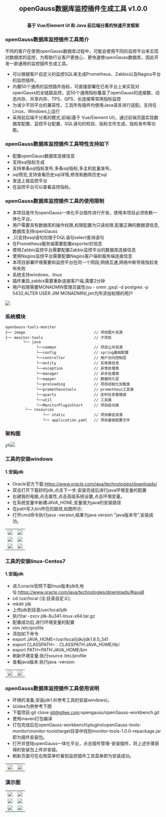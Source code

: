 <h2 align="center" style="margin: 30px 0 30px; font-weight: bold;">openGauss数据库监控插件生成工具 v1.0.0</h2>
<h4 align="center">基于 Vue/Element UI 和 Java 前后端分离的快速开发框架</h4>

### openGauss数据库监控插件工具简介

不同的客户在使用openGauss数据库过程中，可能会使用不同的监控平台来实现对数据库的监控，为帮助行业客户更放心、更快速使openGauss数据库，因此开发一款通用的监控插件生成工具。

* 可以根据客户自定义的监控SQL来生成Prometheus、Zabbix以及Nagios平台的监控插件。
* 内置50个通用的监控插件指标，可直接部署在已有平台上来实现对openGauss的全链路监控，这50个通用指标覆盖了openGauss的连接数、动态内存、共享内存、TPS、QPS、长连接等常用指标监控
* 为减少不同平台的兼容性，工具所有插件均使用Java语言进行适配。支持在Linux、Windows上运行
* 采用前后端不分离的模式,前端(基于 Vue/Element UI)，通过前端页面实现数据库配置、监控平台配置、SQL语句的校验、指标文件生成、指标发布等功能。

### openGauss数据库监控插件工具特性支持如下

* 配置openGauss数据库连接信息
* 支持sql指标生成
* 支持单条sql指标发布,多条sql指标,多主机批量发布。
* sql预览,支持查看历史sql详情,修改和删除历史sql
* 发送上报监控平台
* 在监控平台可以查看监控指标。

### openGauss数据库监控插件工具的使用限制
* 本项目是作为openGauss一体化平台插件进行开发，使用本项目必须依赖一体化平台。
* 用户需要具有数据库的操作权限,权限配置为只读权限,配置正确的数据源信息,数据库支持openGauss
* ,只支持ssql语句仅限于DQL语句select查询语句
* 在Prometheus服务端需要配置exporter的信息
* 使用Zabbix监控平台需要配置Zabbix监控平台的数据库连接信息
* 使用Nagios监控平台需要配置Nagios客户端和服务端连接信息
* 本项目部署环境需要和监控平台在同一个网段,网络互通,网络中断导致指标发布失败
* 系统支持windows、linux
* 插件重启,zabbix需要重新连接客户端,需要2分钟
* 用户权限需要MONADMIN管理员属性(su - omm ;gsql -d postgres -p 5432;ALTER USER JIM MONADMIN),jim为所添加权限的用户

<img src="./image/xianzhi.png"/>

### 系统模块

~~~
openGauss-tools-monitor
├── image                               // 项目图片资源    
├── monitor-tools                       // 子项目         
        └── java
              └──common                 // 项目公共资源
              └──config                 // spring基础配置
              └──controller             // 用户访问控制层
              └──entity                 // 实体类信息
              └──exception              // 异常处理类
              └──manager                // 异步处理类
              └──mapper                 // 数据持久层
              └──preloading             // 项目初始化加载类
              └──prometheustools        // prometheus工具类
              └──quartz                 // 定时任务管理类
              └──util                   // 工具类
              └──MonitorPluginStart     // 项目启动类
         └── resources
                 └── static             // 项目静态资源
                 └── application.yaml   // 项目基础配置文件               
~~~

### 架构图

 yh<img src="./image/jiagou.png"/>

### 工具的安装windows

#### 1.安装jdk

* Oracle官方下载:https://www.oracle.com/java/technologies/downloads/
* 双击打开下载好的jdk,点击下一步,安装完成后进行java环境变量的配置
* 右键我的电脑,点击属性,点击高级系统设置,点击环境变量。
* 在系统变量中新建JAVA_HONE,变量值为java的安装路径
* 在path写入bin所在的路径,如图所示;
* 打开cmd命令执行java -version,结果为java version "java版本号",安装成功。

<table>
    <tr>
        <td><img src="./image/java01.jpg"/></td>
        <td><img src="./image/java02.jpg"/></td>
    </tr>
    <tr>
        <td><img src="./image/java03.jpg"/></td>
        <td><img src="./image/java04.jpg"/></td>
    </tr>
    <tr>
        <td><img src="./image/java05.jpg"/></td>
        <td><img src="./image/java06.jpg"/></td>
    </tr>
</table>

### 工具的安装linux-Centos7

#### 1.安装jdk

* 进入oracle官网下载linux版本jdk8,地址:https://www.oracle.com/java/technologies/downloads/#java8
* cd /usr/local (注:目录自定义);
* mkdir jdk
* 上传jdk到目录/usr/local/jdk
* 执行tar -zxcv jdk-8u341-linux-x64.tar.gz
* 配置成功后,进行环境变量的配置
* vim /etc/profile
* 添加如下命令
* export JAVA_HOME=/usr/local/jdk/jdk1.8.0_341
* export CLASSPATH=$:CLASSPATH:$JAVA_HOME/lib/
* export PATH=$PATH:$JAVA_HOME/bin
* 刷新环境变量:执行source /etc/profile
* 查看java版本:执行java -version

<table>
    <tr>
        <td><img src="./image/linuxjdk1.png"/></td>
        <td><img src="./image/linuxjdk2.png"/></td>
    </tr>
</table>

### openGauss数据库监控插件工具使用说明
* 环境的准备,安装jdk1.8(参考工具的安装windows)。
* 以idea为例参考下图
* 下载项目:git clone git@gitee.com:opengauss/openGauss-workbench.git
* 使用maven打包编译
* 打包完成后在openGauss-workbench\plugins\openGauss-tools-monitor\monitor-tools\target目录中找到monitor-tools-1.0.0-repackage.jar即为插件安装包。
* 打开并登陆openGauss一体化平台，点击插件管理-安装插件，将上述步骤获得的安装包上传并安装。
* 刷新页面可在右侧菜单栏看到监控插件工具菜单即为安装成功。

<table>
    <tr>
        <td><img src="./image/idea01.jpg"/></td>
        <td><img src="./image/idea02.jpg"/></td>
    </tr>
</table>

### 演示图

<table>
    <tr>
        <td><img src="./image/yanshi01.png"/></td>
        <td><img src="./image/yanshi02.jpg"/></td>
    </tr>
    <tr>
        <td><img src="./image/yanshi03.jpg"/></td>
        <td><img src="./image/yanshi04.png"/></td>
    </tr>
    <tr>
        <td><img src="./image/yanshi05.png"/></td>
        <td><img src="./image/yanshi06.jpg"/></td>
    </tr>
</table>

